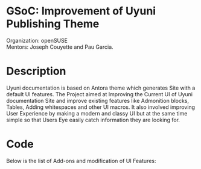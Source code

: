 # GSoC: Improvement of Uyuni Publishing Theme

Organization: openSUSE  
Mentors: Joseph Couyette and Pau Garcia.  

# Description  
Uyuni documentation is based on Antora theme which generates Site with a default UI features. The Project aimed at Improving the Current UI of Uyuni documentation Site and improve existing features like Admonition blocks, Tables, Adding whitespaces and other UI macros. It also involved improving User Experience by making a modern and classy UI but at the same time simple so that Users Eye easily catch information they are looking for.  

# Code
Below is the list of Add-ons and modification of UI Features:



